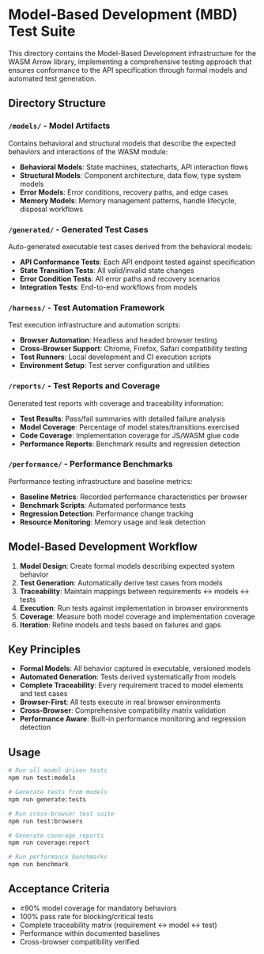# Model-Based Development (MBD) Test Suite

This directory contains the Model-Based Development infrastructure for the WASM Arrow library, implementing a comprehensive testing approach that ensures conformance to the API specification through formal models and automated test generation.

## Directory Structure

### `/models/` - Model Artifacts
Contains behavioral and structural models that describe the expected behaviors and interactions of the WASM module:

- **Behavioral Models**: State machines, statecharts, API interaction flows
- **Structural Models**: Component architecture, data flow, type system models
- **Error Models**: Error conditions, recovery paths, and edge cases
- **Memory Models**: Memory management patterns, handle lifecycle, disposal workflows

### `/generated/` - Generated Test Cases
Auto-generated executable test cases derived from the behavioral models:

- **API Conformance Tests**: Each API endpoint tested against specification
- **State Transition Tests**: All valid/invalid state changes
- **Error Condition Tests**: All error paths and recovery scenarios
- **Integration Tests**: End-to-end workflows from models

### `/harness/` - Test Automation Framework
Test execution infrastructure and automation scripts:

- **Browser Automation**: Headless and headed browser testing
- **Cross-Browser Support**: Chrome, Firefox, Safari compatibility testing
- **Test Runners**: Local development and CI execution scripts
- **Environment Setup**: Test server configuration and utilities

### `/reports/` - Test Reports and Coverage
Generated test reports with coverage and traceability information:

- **Test Results**: Pass/fail summaries with detailed failure analysis
- **Model Coverage**: Percentage of model states/transitions exercised
- **Code Coverage**: Implementation coverage for JS/WASM glue code
- **Performance Reports**: Benchmark results and regression detection

### `/performance/` - Performance Benchmarks
Performance testing infrastructure and baseline metrics:

- **Baseline Metrics**: Recorded performance characteristics per browser
- **Benchmark Scripts**: Automated performance tests
- **Regression Detection**: Performance change tracking
- **Resource Monitoring**: Memory usage and leak detection

## Model-Based Development Workflow

1. **Model Design**: Create formal models describing expected system behavior
2. **Test Generation**: Automatically derive test cases from models
3. **Traceability**: Maintain mappings between requirements ↔ models ↔ tests
4. **Execution**: Run tests against implementation in browser environments
5. **Coverage**: Measure both model coverage and implementation coverage
6. **Iteration**: Refine models and tests based on failures and gaps

## Key Principles

- **Formal Models**: All behavior captured in executable, versioned models
- **Automated Generation**: Tests derived systematically from models
- **Complete Traceability**: Every requirement traced to model elements and test cases
- **Browser-First**: All tests execute in real browser environments
- **Cross-Browser**: Comprehensive compatibility matrix validation
- **Performance Aware**: Built-in performance monitoring and regression detection

## Usage

```bash
# Run all model-driven tests
npm run test:models

# Generate tests from models
npm run generate:tests

# Run cross-browser test suite
npm run test:browsers

# Generate coverage reports
npm run coverage:report

# Run performance benchmarks
npm run benchmark
```

## Acceptance Criteria

- ≥90% model coverage for mandatory behaviors
- 100% pass rate for blocking/critical tests
- Complete traceability matrix (requirement ↔ model ↔ test)
- Performance within documented baselines
- Cross-browser compatibility verified
